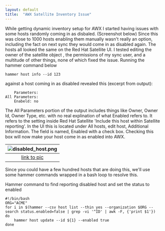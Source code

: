```yaml
---
layout: default
title:  "AWX Satellite Inventory Issue"
---
```


While getting dynamic inventory setup for AWX I started having issues with some hosts randomly coming in as disbaled.  (Screenshot below)
Since this was close to 1000 hosts enabling them manually wasn't really an option, including the fact on next sync they would come in as disabled again.
The hosts all looked the same on the Red Hat Satellite UI. I tested editing the owner of the satellite object , the permissions of my sync user, and a multitude of other things, none of which fixed the issue. 
Running the hammer command below

	hammer host info --id 123

against a host coming in as disabled revealed this (excerpt from output):
 
		Parameters:
	All Parameters:
		Enabeld: no

The All Parameters portion of the output includes things like Owner, Owner Id, Owner Type, etc. with no real explination of what Enabled refers to. It refers to the setting inside Red Hat Satellite 'Include this host within Satellite reporting'.
In the UI this is located under All hosts, edit host, Additional Information. The field is named, Enabled with a check box. Checking this box will now make your host come in as enabled into AWX.


| ![disabled_host.png]({{site.url}}/assets/disabled_host.png) | 
|:--:| 
| [link to pic](/assets/disabled_host.png) |



Since you could have a few hundred hosts that are doing this, we'll use some hammer commands wrapped in a bash loop to resolve this.

Hammer command to find reporting disabled host and set the status to enabled
	
	#!/bin/bash
	ORG="ACME"
	for i in $(hammer --csv host list --thin yes --organization $ORG --search status.enabled=false | grep -vi '^ID' | awk -F, {'print $1'})
	do
        hammer host update --id ${1} --enabled true
	done

